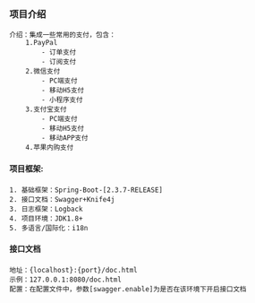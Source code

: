 
### 项目介绍
    介绍：集成一些常用的支付，包含：
        1.PayPal
            - 订单支付
            - 订阅支付
        2.微信支付
            - PC端支付
            - 移动H5支付
            - 小程序支付
        3.支付宝支付
            - PC端支付
            - 移动H5支付
            - 移动APP支付
        4.苹果内购支付

#### 项目框架:
    1. 基础框架：Spring-Boot-[2.3.7-RELEASE]
    2. 接口文档：Swagger+Knife4j
    3. 日志框架：Logback
    4. 项目环境：JDK1.8+
    5. 多语言/国际化：i18n

#### 接口文档
    地址：{localhost}:{port}/doc.html
    示例：127.0.0.1:8080/doc.html
    配置：在配置文件中，参数[swagger.enable]为是否在该环境下开启接口文档

        

